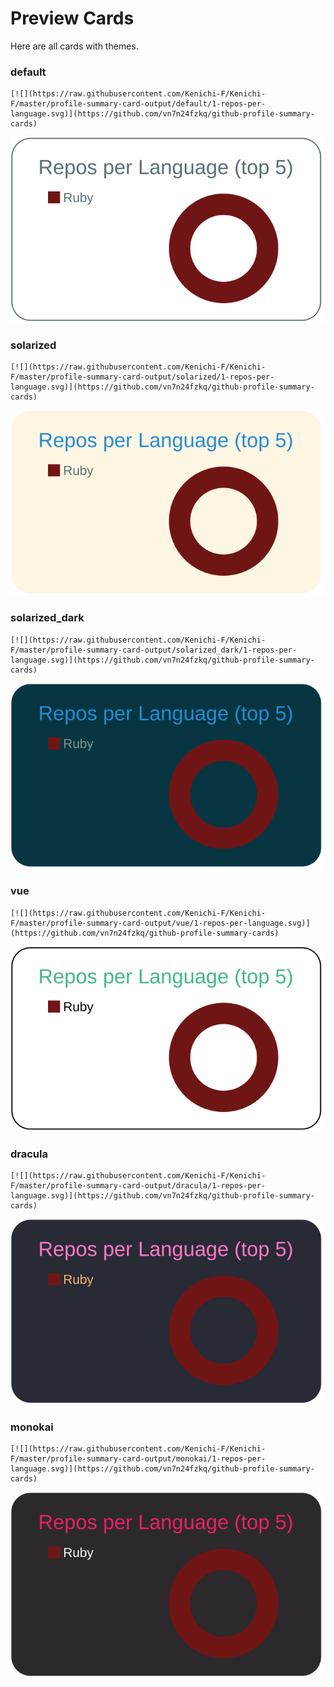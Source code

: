 
# Preview Cards

Here are all cards with themes.


### default


```
[![](https://raw.githubusercontent.com/Kenichi-F/Kenichi-F/master/profile-summary-card-output/default/1-repos-per-language.svg)](https://github.com/vn7n24fzkq/github-profile-summary-cards)
```
![](https://raw.githubusercontent.com/Kenichi-F/Kenichi-F/master/profile-summary-card-output/default/1-repos-per-language.svg)


### solarized


```
[![](https://raw.githubusercontent.com/Kenichi-F/Kenichi-F/master/profile-summary-card-output/solarized/1-repos-per-language.svg)](https://github.com/vn7n24fzkq/github-profile-summary-cards)
```
![](https://raw.githubusercontent.com/Kenichi-F/Kenichi-F/master/profile-summary-card-output/solarized/1-repos-per-language.svg)


### solarized_dark


```
[![](https://raw.githubusercontent.com/Kenichi-F/Kenichi-F/master/profile-summary-card-output/solarized_dark/1-repos-per-language.svg)](https://github.com/vn7n24fzkq/github-profile-summary-cards)
```
![](https://raw.githubusercontent.com/Kenichi-F/Kenichi-F/master/profile-summary-card-output/solarized_dark/1-repos-per-language.svg)


### vue


```
[![](https://raw.githubusercontent.com/Kenichi-F/Kenichi-F/master/profile-summary-card-output/vue/1-repos-per-language.svg)](https://github.com/vn7n24fzkq/github-profile-summary-cards)
```
![](https://raw.githubusercontent.com/Kenichi-F/Kenichi-F/master/profile-summary-card-output/vue/1-repos-per-language.svg)


### dracula


```
[![](https://raw.githubusercontent.com/Kenichi-F/Kenichi-F/master/profile-summary-card-output/dracula/1-repos-per-language.svg)](https://github.com/vn7n24fzkq/github-profile-summary-cards)
```
![](https://raw.githubusercontent.com/Kenichi-F/Kenichi-F/master/profile-summary-card-output/dracula/1-repos-per-language.svg)


### monokai


```
[![](https://raw.githubusercontent.com/Kenichi-F/Kenichi-F/master/profile-summary-card-output/monokai/1-repos-per-language.svg)](https://github.com/vn7n24fzkq/github-profile-summary-cards)
```
![](https://raw.githubusercontent.com/Kenichi-F/Kenichi-F/master/profile-summary-card-output/monokai/1-repos-per-language.svg)

